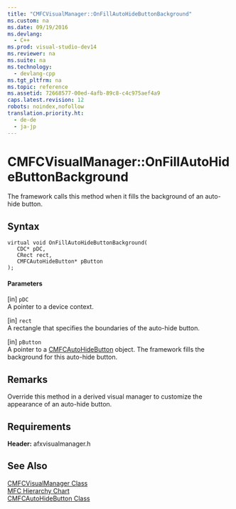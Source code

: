 ```yaml
---
title: "CMFCVisualManager::OnFillAutoHideButtonBackground"
ms.custom: na
ms.date: 09/19/2016
ms.devlang: 
  - C++
ms.prod: visual-studio-dev14
ms.reviewer: na
ms.suite: na
ms.technology: 
  - devlang-cpp
ms.tgt_pltfrm: na
ms.topic: reference
ms.assetid: 72668577-00ed-4afb-89c8-c4c975aef4a9
caps.latest.revision: 12
robots: noindex,nofollow
translation.priority.ht: 
  - de-de
  - ja-jp
---
```

# CMFCVisualManager::OnFillAutoHideButtonBackground
The framework calls this method when it fills the background of an auto-hide button.  
  
## Syntax  
  
```  
virtual void OnFillAutoHideButtonBackground(  
   CDC* pDC,  
   CRect rect,  
   CMFCAutoHideButton* pButton  
);  
```  
  
#### Parameters  
 [in] `pDC`  
 A pointer to a device context.  
  
 [in] `rect`  
 A rectangle that specifies the boundaries of the auto-hide button.  
  
 [in] `pButton`  
 A pointer to a [CMFCAutoHideButton](../vs140/CMFCAutoHideButton-Class.md) object. The framework fills the background for this auto-hide button.  
  
## Remarks  
 Override this method in a derived visual manager to customize the appearance of an auto-hide button.  
  
## Requirements  
 **Header:** afxvisualmanager.h  
  
## See Also  
 [CMFCVisualManager Class](../vs140/CMFCVisualManager-Class.md)   
 [MFC Hierarchy Chart](../vs140/Hierarchy-Chart.md)   
 [CMFCAutoHideButton Class](../vs140/CMFCAutoHideButton-Class.md)